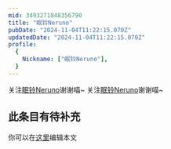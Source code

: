 ```yaml
---
mid: 3493271848356790
title: "眠铃Neruno"
pubDate: "2024-11-04T11:22:15.070Z"
updatedDate: "2024-11-04T11:22:15.070Z"
profile:
  {
    Nickname: ["眠铃Neruno"],
  }
---
```


关注[眠铃Neruno](https://space.bilibili.com/3493271848356790)谢谢喵~ 关注[眠铃Neruno](https://space.bilibili.com/3493271848356790)谢谢喵~

## 此条目有待补充
你可以在[这里](https://github.com/Yuhanawa/VTuber.ICU/edit/master/src/content/v/眠铃Neruno/index.md)编辑本文
